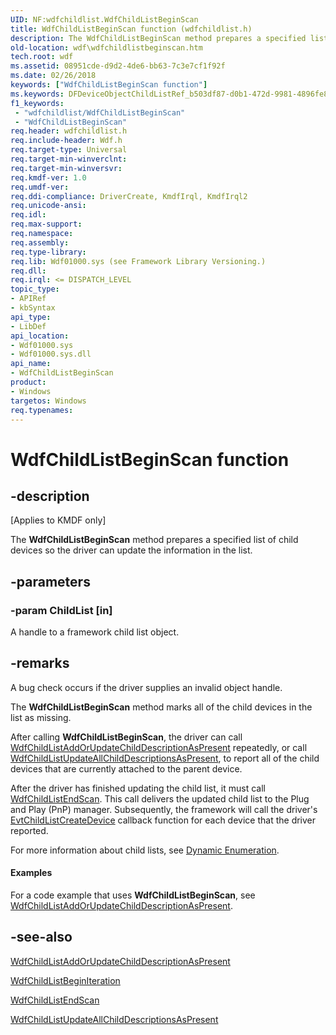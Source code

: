 ```yaml
---
UID: NF:wdfchildlist.WdfChildListBeginScan
title: WdfChildListBeginScan function (wdfchildlist.h)
description: The WdfChildListBeginScan method prepares a specified list of child devices so the driver can update the information in the list.
old-location: wdf\wdfchildlistbeginscan.htm
tech.root: wdf
ms.assetid: 08951cde-d9d2-4de6-bb63-7c3e7cf1f92f
ms.date: 02/26/2018
keywords: ["WdfChildListBeginScan function"]
ms.keywords: DFDeviceObjectChildListRef_b503df87-d0b1-472d-9981-4896fe81f7d8.xml, WdfChildListBeginScan, WdfChildListBeginScan method, kmdf.wdfchildlistbeginscan, wdf.wdfchildlistbeginscan, wdfchildlist/WdfChildListBeginScan
f1_keywords:
 - "wdfchildlist/WdfChildListBeginScan"
 - "WdfChildListBeginScan"
req.header: wdfchildlist.h
req.include-header: Wdf.h
req.target-type: Universal
req.target-min-winverclnt: 
req.target-min-winversvr: 
req.kmdf-ver: 1.0
req.umdf-ver: 
req.ddi-compliance: DriverCreate, KmdfIrql, KmdfIrql2
req.unicode-ansi: 
req.idl: 
req.max-support: 
req.namespace: 
req.assembly: 
req.type-library: 
req.lib: Wdf01000.sys (see Framework Library Versioning.)
req.dll: 
req.irql: <= DISPATCH_LEVEL
topic_type:
- APIRef
- kbSyntax
api_type:
- LibDef
api_location:
- Wdf01000.sys
- Wdf01000.sys.dll
api_name:
- WdfChildListBeginScan
product:
- Windows
targetos: Windows
req.typenames: 
---
```


# WdfChildListBeginScan function


## -description


<p class="CCE_Message">[Applies to KMDF only]</p>

The <b>WdfChildListBeginScan</b> method prepares a specified list of child devices so the driver can update the information in the list.


## -parameters




### -param ChildList [in]

A handle to a framework child list object.


## -remarks

A bug check occurs if the driver supplies an invalid object handle.




The <b>WdfChildListBeginScan</b> method marks all of the child devices in the list as missing. 

After calling <b>WdfChildListBeginScan</b>, the driver can call <a href="https://docs.microsoft.com/windows-hardware/drivers/ddi/wdfchildlist/nf-wdfchildlist-wdfchildlistaddorupdatechilddescriptionaspresent">WdfChildListAddOrUpdateChildDescriptionAsPresent</a> repeatedly, or call <a href="https://docs.microsoft.com/windows-hardware/drivers/ddi/wdfchildlist/nf-wdfchildlist-wdfchildlistupdateallchilddescriptionsaspresent">WdfChildListUpdateAllChildDescriptionsAsPresent</a>, to report all of the child devices that are currently attached to the parent device. 

After the driver has finished updating the child list, it must call <a href="https://docs.microsoft.com/windows-hardware/drivers/ddi/wdfchildlist/nf-wdfchildlist-wdfchildlistendscan">WdfChildListEndScan</a>. This call delivers the updated child list to the Plug and Play (PnP) manager. Subsequently, the framework will call the driver's <a href="https://docs.microsoft.com/windows-hardware/drivers/ddi/wdfchildlist/nc-wdfchildlist-evt_wdf_child_list_create_device">EvtChildListCreateDevice</a> callback function for each device that the driver reported.

For more information about child lists, see <a href="https://docs.microsoft.com/windows-hardware/drivers/wdf/dynamic-enumeration">Dynamic Enumeration</a>.


#### Examples

For a code example that uses <b>WdfChildListBeginScan</b>, see <a href="https://docs.microsoft.com/windows-hardware/drivers/ddi/wdfchildlist/nf-wdfchildlist-wdfchildlistaddorupdatechilddescriptionaspresent">WdfChildListAddOrUpdateChildDescriptionAsPresent</a>.

<div class="code"></div>



## -see-also




<a href="https://docs.microsoft.com/windows-hardware/drivers/ddi/wdfchildlist/nf-wdfchildlist-wdfchildlistaddorupdatechilddescriptionaspresent">WdfChildListAddOrUpdateChildDescriptionAsPresent</a>



<a href="https://docs.microsoft.com/windows-hardware/drivers/ddi/wdfchildlist/nf-wdfchildlist-wdfchildlistbeginiteration">WdfChildListBeginIteration</a>



<a href="https://docs.microsoft.com/windows-hardware/drivers/ddi/wdfchildlist/nf-wdfchildlist-wdfchildlistendscan">WdfChildListEndScan</a>



<a href="https://docs.microsoft.com/windows-hardware/drivers/ddi/wdfchildlist/nf-wdfchildlist-wdfchildlistupdateallchilddescriptionsaspresent">WdfChildListUpdateAllChildDescriptionsAsPresent</a>
 

 

